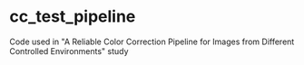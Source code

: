 # cc_test_pipeline
Code used in "A Reliable Color Correction Pipeline for Images from Different Controlled Environments" study
